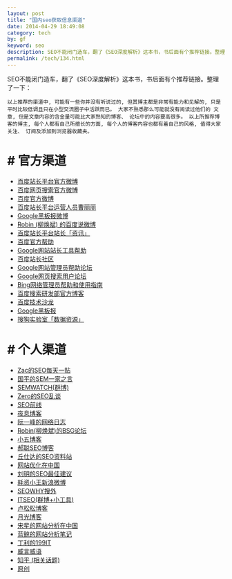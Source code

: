 ```yaml
---
layout: post
title: "国内seo获取信息渠道"
date: 2014-04-29 18:49:08
category: tech
by: gf
keyword: seo
description: SEO不能闭门造车，翻了《SEO深度解析》这本书，书后面有个推荐链接。整理了一下：以上推荐的渠道中,可能有一些你并没有听说过的,但其博主都是非常有能力和见解的,只是平时比较
permalink: /tech/134.html
---
```

SEO不能闭门造车，翻了《SEO深度解析》这本书，书后面有个推荐链接。整理了一下：

    以上推荐的渠道中, 可能有一些你并没有听说过的, 但其博主都是非常有能力和见解的, 只是平时比较低调且只在小型交流圈子中活跃而已。 大家不熟悉那么可能就没有阅读过他们的 文章, 但是文章内容的含金量可能比大家熟知的博客、 论坛中的内容要高很多。 以上所推荐博 客的博主, 每个人都有自己所擅长的方面, 每个人的博客内容也都有着自己的风格, 值得大家
    关注、 订阅及添加到浏览器收藏夹。

#  # 官方渠道 ##

 *  [百度站长平台官方微博][Link 1]
 *  [百度网页搜索官方微博][Link 2]
 *  [百度官方微博][Link 3]
 *  [百度站长平台运营人员曹丽丽][Link 4]
 *  [Google黑板报微博][Google]
 *  [Robin (柳焕斌) 的百度说微博 ][Robin _ _]
 *  [百度站长平台站长「资讯」][Link 5]
 *  [百度官方帮助][Link 6]
 *  [Google网站站长工具帮助][Google 1]
 *  [百度站长社区][Link 7]
 *  [Google网站管理员帮助论坛][Google 2]
 *  [GoogIe网页搜索用户论坛][GoogIe]
 *  [Bing网络管理员帮助和使用指南][Bing]
 *  [百度搜索研发部官方博客][Link 8]
 *  [百度技术沙龙][Link 9]
 *  [Google黑板报][Google 3]
 *  [搜狗实验室「数据资源」][Link 10]

#  # 个人渠道 ##

 *  [Zac的SEO每天一贴][Zac_SEO]
 *  [国平的SEM一家之言][SEM]
 *  [SEMWATCH(群博)][SEMWATCH]
 *  [Zero的SEO乱谈][Zero_SEO]
 *  [SEO前线][SEO]
 *  [夜息博客][Link 11]
 *  [阮一峰的网络日志][Link 12]
 *  [Robin(柳焕斌)的BSG论坛][Robin_BSG]
 *  [小五博客][Link 13]
 *  [郝聪SEO博客][SEO 1]
 *  [丘仕达的SEO资料站][SEO 2]
 *  [网站优化在中国][Link 14]
 *  [刘明的SEO最佳建议][SEO 3]
 *  [耗资小王新浪微博][Link 15]
 *  [SEOWHY搜外][SEOWHY]
 *  [ITSEO(群博+小工具)][ITSEO]
 *  [卢松松博客][Link 16]
 *  [月光博客][Link 17]
 *  [宋星的网站分析在中国][Link 18]
 *  [蓝鲸的网站分析笔记][Link 19]
 *  [丁利的199IT][199IT]
 *  [威言威语][Link 20]
 *  [知乎 (相关话题)][Link 21]
 *  [原创][Link 22]


[Link 1]: http://e.weibo.com/baiduzhanzhang
[Link 2]: http://e.weibo.com/baiduwangyesousuo
[Link 3]: http://e.weibo.com/baiduguanfang
[Link 4]: http://weibo.com/208282487
[Google]: http://weibo.com/googlev
[Robin _ _]: http://t.qq.com/baidusays
[Link 5]: http://zhanzhang.baidu.com/Wiki/index
[Link 6]: http://www.baidu.com/search/jiqiao.html
[Google 1]: https://support.google.com/webmasters/
[Link 7]: http://bbs.zhanzhang.baidu.com/
[Google 2]: https://productforums.google.com/forum/#!forum/Webmaster-zh-cn
[GoogIe]: https://productforums.google.com/forum/#!forum/websearch-zh-cn
[Bing]: http://www.bing.com/Webmaster/help
[Link 8]: http://www.baidu-tech.com/
[Link 9]: http://www.infoq.com/cn/zones/baidu-salon/
[Google 3]: http://blog.sina.com.cn/u/2617744132
[Link 10]: http://www.sogou.com/labs/resources.html
[Zac_SEO]: http://www.seozac.com/
[SEM]: http://www.semyj.com/
[SEMWATCH]: http://semwatch.org/
[Zero_SEO]: http://seosay.me/
[SEO]: http://www.seoqianxian.com/
[Link 11]: http://www.imyexi.com/
[Link 12]: http://www.ruanyifeng.com/blog/
[Robin_BSG]: http://baiduseoguide.com/bbs/
[Link 13]: http://lingdonge.com/
[SEO 1]: http://www.bloghuman.com/
[SEO 2]: http://www.chinaseo.org.cn/
[Link 14]: http://www.chinaweboptimization.com/
[SEO 3]: http://seoaqua.com/
[Link 15]: http://www.weibo.com/alexwhu
[SEOWHY]: http://www.seowhy.com/
[ITSEO]: http://www.itseo.net/
[Link 16]: http://lusongsong.com/
[Link 17]: http://www.williamlong.info/
[Link 18]: http://www.chinawebanalytics.cn/
[Link 19]: http://bluewhale.cc/
[199IT]: http://www.199it.com/
[Link 20]: http://www.weisay.com/blog/
[Link 21]: http://www.gfzj.us/http;//www.zhihu.com/
[Link 22]: http://www.lxysem.cn/

